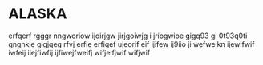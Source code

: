 # ALASKA
erfqerf rgggr nngworiow ijoirjgw  jirjgoiwjg i jriogwioe gigq93 gi 0t93q0ti  gngnkie gigjqeg 
rfvj erfie erfiqef ujeorif eif ijifew ij9iio ji  wefwejkn ijewifwif iwfeij iiejfiwfij ijfiwejfweifj wifjeifjwif wifjwif
